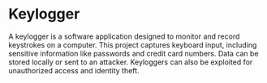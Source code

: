# Keylogger
A keylogger is a software application designed to monitor and record keystrokes on a computer. This project captures keyboard input, including sensitive information like passwords and credit card numbers. Data can be stored locally or sent to an attacker. Keyloggers can also be exploited for unauthorized access and identity theft.
